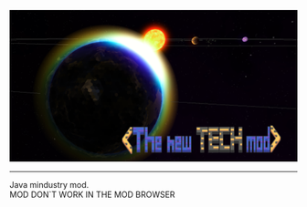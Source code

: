 ![](https://github.com/TheEE145/the-new-tech-mod/blob/master/sprites/ui/font_cover.png)
<hr>
Java mindustry mod.<br>
MOD DON`T WORK IN THE MOD BROWSER
